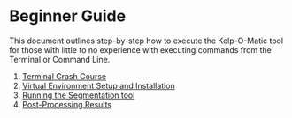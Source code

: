 # Beginner Guide

This document outlines step-by-step how to execute the Kelp-O-Matic tool for those with little to no experience with
executing commands from the Terminal or Command Line.

1. [Terminal Crash Course](./terminal_crash_course.md)
2. [Virtual Environment Setup and Installation](./install_env_setup.md)
2. [Running the Segmentation tool](./execution.md)
3. [Post-Processing Results](./post_processing.md)
